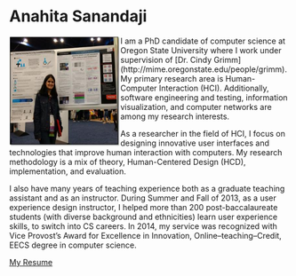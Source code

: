 Anahita Sanandaji
=========
<p><img src="images/ASanandaji.jpg" alt="Anahita Sanandaji" width="200" height="200" align="left" title="Anahita Sanandaji"> I am a PhD candidate of computer science at Oregon State University where I work under supervision of [Dr. Cindy Grimm](http://mime.oregonstate.edu/people/grimm). My primary research area is Human-Computer Interaction (HCI). Additionally, software engineering and testing, information visualization, and computer networks are among my research interests.<br />

 As a researcher in the field of HCI, I focus on designing innovative user interfaces and technologies that improve human interaction with computers. My research methodology is a mix of theory, Human-Centered Design (HCD), implementation, and evaluation.<br />

 I also have many years of teaching experience both as a graduate teaching assistant and as an instructor. During Summer and Fall of 2013, as a user experience design instructor, I helped more than 200 post-baccalaureate students (with diverse background and ethnicities) learn user experience skills, to switch into CS careers. In 2014, my service was recognized with Vice Provost’s Award for Excellence in Innovation, Online–teaching–Credit, EECS degree in computer science.</p>

 <p><a href="ASanandaji_Resume.pdf" title="Anahita's Resume">My Resume</a></p>